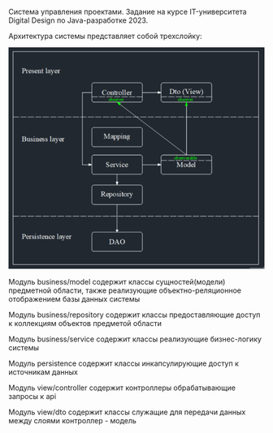 Система управления проектами.
Задание на курсе IT-университета Digital Design по Java-разработке 2023.

Архитектура системы представляет собой трехслойку:

![img.png](src/main/resources/img.png)

Модуль business/model содержит классы сущностей(модели) предметной области, также реализующие объектно-реляционное отображением базы данных системы

Модуль business/repository содержит классы предоставляющие доступ к коллекциям объектов предметой области

Модуль business/service содержит классы реализующие бизнес-логику системы

Модуль persistence содержит классы инкапсулирующие доступ к источникам данных

Модуль view/controller содержит контроллеры обрабатывающие запросы к api

Модуль view/dto содержит классы служащие для передачи данных между слоями контроллер - модель
